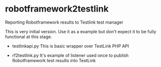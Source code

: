 robotframework2testlink
=======================

Reporting Robotframework results to Testlink test manager

This is very initial version. Use it as a example but don't expect it
to be fully functional at this stage.

 * testlinkapi.py   This is basic wrapper over TestLink PHP API

 * rf2testlink.py   It's example of listener used once to publish
                    Robotframework test results into TestLink
